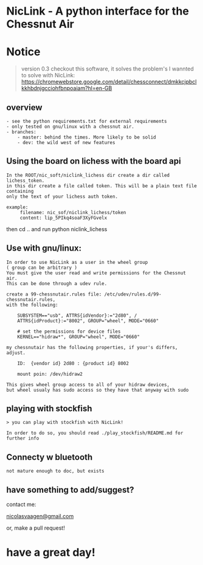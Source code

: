 # NicLink - A python interface for the Chessnut Air

# Notice
> version 0.3
> checkout this software, it solves the problem's I wannted to solve with NicLink:
    https://chromewebstore.google.com/detail/chessconnect/dmkkcjpbclkkhbdnjgcciohfbnpoaiam?hl=en-GB

## overview 

    - see the python requirements.txt for external requirements
    - only tested on gnu/linux with a chessnut air.
    - branches:
        - master: behind the times. More likely to be solid
        - dev: the wild west of new features

## Using the board on lichess with the board api
        
    In the ROOT/nic_soft/niclink_lichess dir create a dir called lichess_token.
    in this dir create a file called token. This will be a plain text file containing
    only the text of your lichess auth token.

    example:
         filename: nic_sof/niclink_lichess/token
         content: lip_5PIkq4soaF3XyFGvelx


   then cd .. and run python niclink_lichess

## Use with gnu/linux:

    In order to use NicLink as a user in the wheel group 
    ( group can be arbitrary )
    You must give the user read and write permissions for the Chessnut air.
    This can be done through a udev rule.

    create a 99-chessnutair.rules file: /etc/udev/rules.d/99-chessnutair.rules,
    with the following:

        SUBSYSTEM=="usb", ATTRS{idVendor}:="2d80", /
        ATTRS{idProduct}:="8002", GROUP="wheel", MODE="0660"

        # set the permissions for device files
        KERNEL=="hidraw*", GROUP="wheel", MODE="0660"

    my chessnutair has the following properties, if your's differs, adjust.

        ID:  {vendor id} 2d80 : {product id} 8002

        mount poin: /dev/hidraw2

    This gives wheel group access to all of your hidraw devices,
    but wheel usualy has sudo access so they have that anyway with sudo

## playing with stockfish

    > you can play with stockfish with NicLink!

    In order to do so, you should read ./play_stockfish/README.md for further info

## Connecty w bluetooth

    not mature enough to doc, but exists

## have something to add/suggest?

contact me:

[nicolasvaagen@gmail.com](nicolasvaagen@gmail.com)

or, make a pull request!

# have a great day! 

